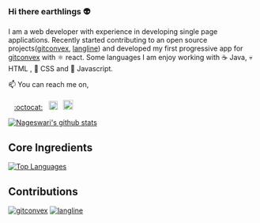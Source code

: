 ### Hi there earthlings :alien:

I am a web developer with experience in developing single page applications. Recently started contributing to an open source projects([gitconvex](https://github.com/neel1996/gitconvex), [langline](https://github.com/neel1996/langline)) and developed my first progressive app for [gitconvex](https://gitconvex.com/) with :atom_symbol: react. Some languages I am enjoy working with :coffee: Java, :skull: HTML , :nail_care: CSS and :brain: Javascript.

📫 You can reach me on,
<br>
<br>
&nbsp; &nbsp;[:octocat:](https://https://github.com/Nageswari-droid) &nbsp;
<a href="https://www.linkedin.com/in/nageswari-sv/"><img src="https://user-images.githubusercontent.com/65342122/102697262-9ccb6f80-425a-11eb-8588-3e17ec8ba8c5.png" alt="linkedin" height="18" width="18"></img></a> &nbsp;
<a href="https://www.linkedin.com/in/nageswari-sv/twitter.com/coolnacha99?s=08"><img src="https://user-images.githubusercontent.com/65342122/102697519-4fe89880-425c-11eb-9e8f-c49641905025.png" alt="Twitter" height="20" width="20"></img></a>&nbsp;

[![Nageswari's github stats](https://github-readme-stats.vercel.app/api?username=Nageswari-droid&count_private=true&theme=merko)](https://github.com/Nageswari-droid)

## Core Ingredients

[![Top Languages](https://github-readme-stats.vercel.app/api/top-langs/?username=Nageswari-droid&layout=compact&theme=merko)](https://github.com/Nageswari-droid)

## Contributions

[![gitconvex](https://github-readme-stats-git-master.neel1996.vercel.app/api/pin/?username=neel1996&repo=gitconvex&theme=merko)](https://github.com/neel1996/gitconvex)
[![langline](https://github-readme-stats-git-master.neel1996.vercel.app/api/pin/?username=neel1996&repo=langline&theme=merko)](https://github.com/neel1996/langline)
